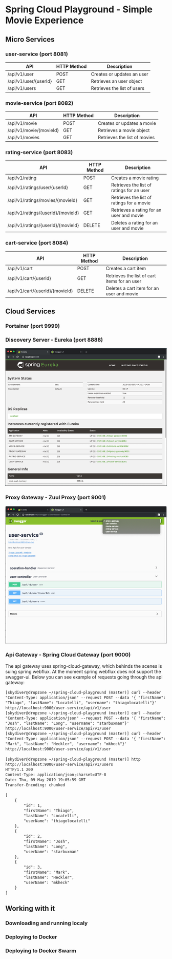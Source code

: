 # Spring Cloud Playground - Simple Movie Experience


## Micro Services

### user-service (port 8081)

| API                       | HTTP Method   |  Description |
|---------------------------|---------------|--------------|
| /api/v1/user              | POST          |  Creates or updates an user |
| /api/v1/user/{userId}     | GET           |  Retrieves an user object |
| /api/v1/users             | GET           |  Retrieves the list of users |


### movie-service (port 8082)

| API                       | HTTP Method   |  Description |
|---------------------------|---------------|--------------|
| /api/v1/movie             | POST          |  Creates or updates a movie |
| /api/v1/movie/{movieId}   | GET           |  Retrieves a movie object |
| /api/v1/movies            | GET           |  Retrieves the list of movies |


### rating-service (port 8083)

| API                                   | HTTP Method   |  Description |
|---------------------------------------|---------------|--------------|
| /api/v1/rating                        | POST          |  Creates a movie rating |
| /api/v1/ratings/user/{userId}         | GET           |  Retrieves the list of ratings for an user |
| /api/v1/ratings/movies/{movieId}      | GET           |  Retrieves the list of ratings for a movie |
| /api/v1/ratings/{userId}/{movieId}    | GET           |  Retrieves a rating for an user and movie |
| /api/v1/ratings/{userId}/{movieId}    | DELETE        |  Deletes a rating for an user and movie |


### cart-service (port 8084)

| API                               | HTTP Method   |  Description |
|-----------------------------------|---------------|--------------|
| /api/v1/cart                      | POST          |  Creates a cart item |
| /api/v1/cart/{userId}             | GET           |  Retrieves the list of cart items for an user |
| /api/v1/cart/{userId}/{movieId}   | DELETE        |  Deletes a cart item for an user and movie |


## Cloud Services

### Portainer (port 9999)

### Discovery Server - Eureka (port 8888)

![Eureka](doc/images/eureka.png)

### Proxy Gateway - Zuul Proxy (port 9001)

![Zuul Proxy](doc/images/proxy-gateway.png)

### Api Gateway - Spring Cloud Gateway (port 9000)

The api gateway uses spring-cloud-gateway, which behinds the scenes is suing spring webflux. At the moment
spring webflux does not support the swagger-ui. Below you can see example of requests going through the api
gateway:

```
[skydiver@dropzone ~/spring-cloud-playground (master)] curl --header "Content-Type: application/json" --request POST --data '{ "firstName": "Thiago", "lastName": "Locatelli", "username": "thiagolocatelli"}' http://localhost:9000/user-service/api/v1/user
[skydiver@dropzone ~/spring-cloud-playground (master)] curl --header "Content-Type: application/json" --request POST --data '{ "firstName": "Josh", "lastName": "Long", "username": "starbuxman"}' http://localhost:9000/user-service/api/v1/user
[skydiver@dropzone ~/spring-cloud-playground (master)] curl --header "Content-Type: application/json" --request POST --data '{ "firstName": "Mark", "lastName": "Heckler", "username": "mkheck"}' http://localhost:9000/user-service/api/v1/user

[skydiver@dropzone ~/spring-cloud-playground (master)] http http://localhost:9000/user-service/api/v1/users
HTTP/1.1 200
Content-Type: application/json;charset=UTF-8
Date: Thu, 09 May 2019 19:05:59 GMT
Transfer-Encoding: chunked

[
    {
        "id": 1,
        "firstName": "Thiago",
        "lastName": "Locatelli",
        "userName": "thiagolocatelli"
    },
    {
        "id": 2,
        "firstName": "Josh",
        "lastName": "Long",
        "userName": "starbuxman"
    },
    {
        "id": 3,
        "firstName": "Mark",
        "lastName": "Heckler",
        "userName": "mkheck"
    }
]
```

## Working with it

### Downloading and running localy

### Deploying to Docker

### Deploying to Docker Swarm